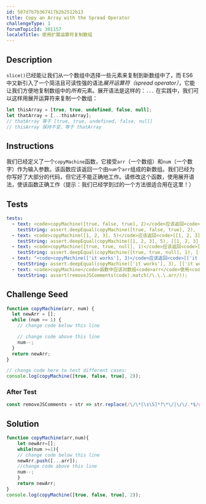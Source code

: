 ```yaml
---
id: 587d7b7b367417b2b2512b13
title: Copy an Array with the Spread Operator
challengeType: 1
forumTopicId: 301157
localeTitle: 使用扩展运算符复制数组
---
```


## Description
<section id='description'>
<code>slice()</code>已经能让我们从一个数组中选择一些元素来复制到新数组中了，而 ES6 中又新引入了一个简洁且可读性强的语法<dfn>展开运算符（spread operator）</dfn>，它能让我们方便地复制数组中的<em>所有</em>元素。展开语法是这样的：<code>...</code>
在实践中，我们可以这样用展开运算符来复制一个数组：

```js
let thisArray = [true, true, undefined, false, null];
let thatArray = [...thisArray];
// thatArray 等于 [true, true, undefined, false, null]
// thisArray 保持不变，等于 thatArray
```

</section>

## Instructions
<section id='instructions'>
我们已经定义了一个<code>copyMachine</code>函数，它接受<code>arr</code>（一个数组）和<code>num</code>（一个数字）作为输入参数。该函数应该返回一个由<code>num</code>个<code>arr</code>组成的新数组。我们已经为你写好了大部分的代码，但它还不能正确地工作。请修改这个函数，使用展开语法，使该函数正确工作（提示：我们已经学到过的一个方法很适合用在这里！）
</section>

## Tests
<section id='tests'>

```yml
tests:
  - text: <code>copyMachine([true, false, true], 2)</code>应该返回<code>[[true, false, true], [true, false, true]]</code>。
    testString: assert.deepEqual(copyMachine([true, false, true], 2), [[true, false, true], [true, false, true]]);
  - text: <code>copyMachine([1, 2, 3], 5)</code>应该返回<code>[[1, 2, 3], [1, 2, 3], [1, 2, 3], [1, 2, 3], [1, 2, 3]]</code>。
    testString: assert.deepEqual(copyMachine([1, 2, 3], 5), [[1, 2, 3], [1, 2, 3], [1, 2, 3], [1, 2, 3], [1, 2, 3]]);
  - text: <code>copyMachine([true, true, null], 1)</code>应该返回<code>[[true, true, null]]</code>。
    testString: assert.deepEqual(copyMachine([true, true, null], 1), [[true, true, null]]);
  - text: "<code>copyMachine(['it works'], 3)</code>应该返回<code>[['it works'], ['it works'], ['it works']]</code>。"
    testString: assert.deepEqual(copyMachine(['it works'], 3), [['it works'], ['it works'], ['it works']]);
  - text: <code>copyMachine</code>函数中应该对数组<code>arr</code>使用<code>spread operator</code>。
    testString: assert(removeJSComments(code).match(/\.\.\.arr/));

```

</section>

## Challenge Seed
<section id='challengeSeed'>

<div id='js-seed'>

```js
function copyMachine(arr, num) {
  let newArr = [];
  while (num >= 1) {
    // change code below this line

    // change code above this line
    num--;
  }
  return newArr;
}

// change code here to test different cases:
console.log(copyMachine([true, false, true], 2));
```

</div>

### After Test
<div id='js-teardown'>

```js
const removeJSComments = str => str.replace(/\/\*[\s\S]*?\*\/|\/\/.*$/gm, '');
```

</div>

</section>

## Solution
<section id='solution'>

```js
function copyMachine(arr,num){
	let newArr=[];
	while(num >=1){
	// change code below this line 
	newArr.push([...arr]);
	//change code above this line
	num--;
	}
	return newArr;
}
console.log(copyMachine([true, false, true], 2));
```

</section>
